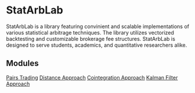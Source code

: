 # StatArbLab
StatArbLab is a library featuring convinient and scalable implementations of various statistical arbitrage techniques. The library utilizes vectorized backtesting and customizable brokerage fee structures.
StatArbLab is designed to serve students, academics, and quantitative researchers alike.

## Modules
[Pairs Trading](/PairsTrading/)
    [Distance Approach](/PairsTrading/DistanceApproach/)
    [Cointegration Approach](/PairsTrading/CointegrationMethod/) 
    [Kalman Filter Approach](/PairsTrading/KalmanFilterMethod/)
